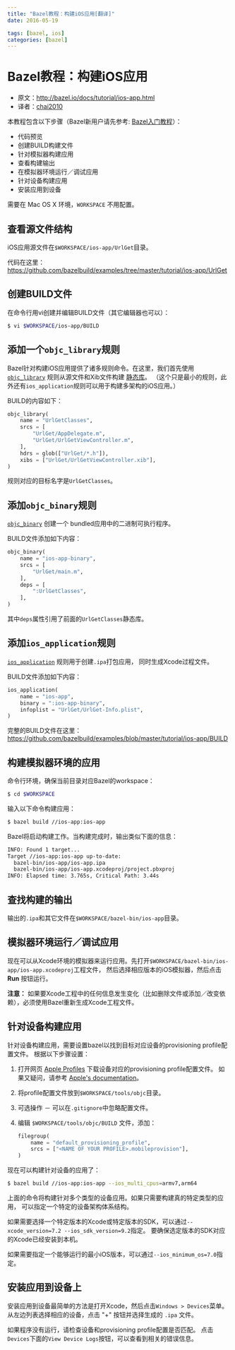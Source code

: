 ```yaml
---
title: "Bazel教程：构建iOS应用[翻译]"
date: 2016-05-19

tags: [bazel, ios]
categories: [bazel]
---
```


# Bazel教程：构建iOS应用

- 原文：http://bazel.io/docs/tutorial/ios-app.html
- 译者：[chai2010](http://github.com/chai2010)

本教程包含以下步骤（Bazel新用户请先参考: [Bazel入门教程](http://my.oschina.net/chai2010/blog/674110)）：

- 代码预览
- 创建BUILD构建文件
- 针对模拟器构建应用
- 查看构建输出
- 在模拟器环境运行／调试应用
- 针对设备构建应用
- 安装应用到设备

需要在 Mac OS X 环境，`WORKSPACE` 不用配置。

<!--more-->

## 查看源文件结构

iOS应用源文件在`$WORKSPACE/ios-app/UrlGet`目录。

代码在这里：https://github.com/bazelbuild/examples/tree/master/tutorial/ios-app/UrlGet

## 创建BUILD文件

在命令行用vi创建并编辑BUILD文件（其它编辑器也可以）：

```bash
$ vi $WORKSPACE/ios-app/BUILD
```

## 添加一个`objc_library`规则

Bazel针对构建iOS应用提供了诸多规则命令。在这里，我们首先使用
[`objc_library`](http://bazel.io/docs/be/objective-c.html#objc_library)
规则从源文件和Xib文件构建 [静态库](https://developer.apple.com/library/ios/technotes/iOSStaticLibraries/Introduction.html)。
（这个只是最小的规则，此外还有`ios_application`规则可以用于构建多架构的iOS应用。）

BUILD的内容如下：

```python
objc_library(
    name = "UrlGetClasses",
    srcs = [
        "UrlGet/AppDelegate.m",
        "UrlGet/UrlGetViewController.m",
    ],
    hdrs = glob(["UrlGet/*.h"]),
    xibs = ["UrlGet/UrlGetViewController.xib"],
)
```

规则对应的目标名字是`UrlGetClasses`。

## 添加`objc_binary`规则

[`objc_binary`](http://bazel.io/docs/be/objective-c.html#objc_binary) 创建一个
bundled应用中的二进制可执行程序。

BUILD文件添加如下内容：

```python
objc_binary(
    name = "ios-app-binary",
    srcs = [
        "UrlGet/main.m",
    ],
    deps = [
        ":UrlGetClasses",
    ],
)

```

其中`deps`属性引用了前面的`UrlGetClasses`静态库。

## 添加`ios_application`规则

[`ios_application`](/docs/be/objective-c.html#ios_application) 规则用于创建`.ipa`打包应用，
同时生成Xcode过程文件。

BUILD文件添加如下内容：

```python
ios_application(
    name = "ios-app",
    binary = ":ios-app-binary",
    infoplist = "UrlGet/UrlGet-Info.plist",
)
```

完整的BUILD文件在这里：https://github.com/bazelbuild/examples/blob/master/tutorial/ios-app/BUILD

## 构建模拟器环境的应用

命令行环境，确保当前目录对应Bazel的workspace：

```bash
$ cd $WORKSPACE
```

输入以下命令构建应用：

```bash
$ bazel build //ios-app:ios-app
```

Bazel将启动构建工作。当构建完成时，输出类似下面的信息：

```bash
INFO: Found 1 target...
Target //ios-app:ios-app up-to-date:
  bazel-bin/ios-app/ios-app.ipa
  bazel-bin/ios-app/ios-app.xcodeproj/project.pbxproj
INFO: Elapsed time: 3.765s, Critical Path: 3.44s
```

## 查找构建的输出

输出的`.ipa`和其它文件在`$WORKSPACE/bazel-bin/ios-app`目录。

## 模拟器环境运行／调试应用

现在可以从Xcode环境的模拟器来运行应用。先打开`$WORKSPACE/bazel-bin/ios-app/ios-app.xcodeproj`工程文件，
然后选择相应版本的iOS模拟器，然后点击 **Run** 按钮运行。

**注意：** 如果要Xcode工程中的任何信息发生变化（比如删除文件或添加／改变依赖），必须使用Bazel重新生成Xcode工程文件。

## 针对设备构建应用

针对设备构建应用，需要设置bazel以找到目标对应设备的provisioning profile配置文件。
根据以下步骤设置：

   1. 打开网页 [Apple Profiles](https://developer.apple.com/account/ios/profile/profileList.action)
      下载设备对应的provisioning profile配置文件。
      如果又疑问，请参考 [Apple's documentation](https://developer.apple.com/library/ios/documentation/IDEs/Conceptual/AppDistributionGuide/MaintainingProfiles/MaintainingProfiles.html)。
   1. 将profile配置文件放到`$WORKSPACE/tools/objc`目录。
   1. 可选操作 － 可以在`.gitignore`中忽略配置文件。
   1. 编辑 `$WORKSPACE/tools/objc/BUILD` 文件，添加：

      ```python
      filegroup(
          name = "default_provisioning_profile",
          srcs = ["<NAME OF YOUR PROFILE>.mobileprovision"],
      )
      ```

现在可以构建针对设备的应用了：

```bash
$ bazel build //ios-app:ios-app --ios_multi_cpus=armv7,arm64
```

上面的命令将构建针对多个类型的设备应用。如果只需要构建真的特定类型的应用，
可以指定一个特定的设备架构体系结构。

如果需要选择一个特定版本的Xcode或特定版本的SDK，可以通过`--xcode_version=7.2 --ios_sdk_version=9.2`指定。
要确保选定版本的SDK对应的Xcode已经安装到本机。

如果需要指定一个能够运行的最小iOS版本，可以通过`--ios_minimum_os=7.0`指定。

## 安装应用到设备上

安装应用到设备最简单的方法是打开Xcode，然后点击`Windows > Devices`菜单。
从左边列表选择相应的设备，点击 "+" 按钮并选择生成的 `.ipa` 文件。

如果程序没有运行，请检查设备和provisioning profile配置是否匹配。
点击`Devices`下面的`View Device Logs`按钮，可以查看到相关的错误信息。

